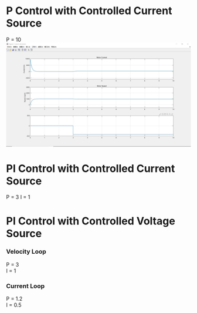 # P Control with Controlled Current Source # 
P = 10  
![Shit](https://github.com/MuskteerAramis/homework/blob/master/U201614350/%E4%BB%BF%E7%9C%9F%E4%BD%9C%E4%B8%9A3-%E5%8F%8C%E9%97%AD%E7%8E%AF%E7%9B%B4%E6%B5%81%E8%B0%83%E9%80%9F/P_Control.jpg)
# PI Control with Controlled Current Source #
  
P = 3 I = 1  
# PI Control with Controlled Voltage Source #

### Velocity Loop ###
P = 3   
I = 1  
### Current Loop ###
P = 1.2  
I = 0.5  
